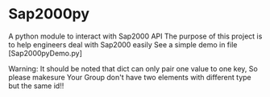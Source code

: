 # Sap2000py
A python module to interact with Sap2000 API
The purpose of this project is to help engineers deal with Sap2000 easily
See a simple demo in file [Sap2000pyDemo.py]

Warning: It should be noted that dict can only pair one value to one key, So please makesure Your Group don't have two elements with different type but the same id!!